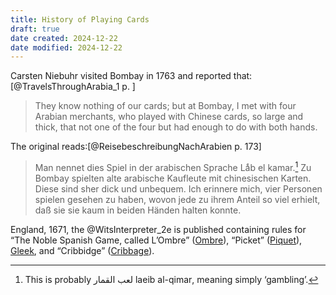 ```yaml
---
title: History of Playing Cards
draft: true
date created: 2024-12-22
date modified: 2024-12-22
---
```


Carsten Niebuhr visited Bombay in 1763 and reported that:[@TravelsThroughArabia_1 p. ] 

> They know nothing of our cards; but at Bombay, I met with four Arabian merchants, who played with Chinese cards, so large and thick, that not one of the four but had enough to do with both hands.

The original reads:[@ReisebeschreibungNachArabien p. 173]

> Man nennet dies Spiel in der arabischen Sprache Laͤb el kamar.[^ad83] Zu Bombay spielten alte arabische Kaufleute mit chinesischen Karten. Diese sind sher dick und unbequem. Ich erinnere mich, vier Personen spielen gesehen zu haben, wovon jede zu ihrem Anteil so viel erhielt, daß sie sie kaum in beiden Händen halten konnte.

[^ad83]: This is probably <span lang="ar">لعب القمار</span> <span lang="ar-Latn">laeib al-qimar</span>, meaning simply ‘gambling’.

England, 1671, the @WitsInterpreter_2e is published containing rules for “The Noble Spanish Game, called L’Ombre” ([Ombre](games/ombre/ombre.md)), “Picket” ([Piquet](games/piquet/piquet.md)), [Gleek](games/gleek/gleek.md), and “Cribbidge” ([Cribbage](games/cribbage/cribbage.md)).
